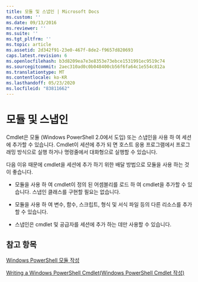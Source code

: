 ```yaml
---
title: 모듈 및 스냅인 | Microsoft Docs
ms.custom: ''
ms.date: 09/13/2016
ms.reviewer: ''
ms.suite: ''
ms.tgt_pltfrm: ''
ms.topic: article
ms.assetid: 2d342f91-23e0-467f-8de2-f9657d820693
caps.latest.revision: 6
ms.openlocfilehash: b3d8209ea7e3e8353e73ebce1531991ec9519c74
ms.sourcegitcommit: 2aec310ad0c0b048400cb56f6fa64c1e554c812a
ms.translationtype: MT
ms.contentlocale: ko-KR
ms.lasthandoff: 05/23/2020
ms.locfileid: "83811662"
---
```

# <a name="modules-and-snap-ins"></a>모듈 및 스냅인

Cmdlet은 모듈 (Windows PowerShell 2.0에서 도입) 또는 스냅인을 사용 하 여 세션에 추가할 수 있습니다. Cmdlet이 세션에 추가 되 면 호스트 응용 프로그램에서 프로그래밍 방식으로 실행 하거나 명령줄에서 대화형으로 실행할 수 있습니다.

다음 이유 때문에 cmdlet을 세션에 추가 하기 위한 배달 방법으로 모듈을 사용 하는 것이 좋습니다.

- 모듈을 사용 하 여 cmdlet이 정의 된 어셈블리를 로드 하 여 cmdlet을 추가할 수 있습니다. 스냅인 클래스를 구현할 필요는 없습니다.

- 모듈을 사용 하 여 변수, 함수, 스크립트, 형식 및 서식 파일 등의 다른 리소스를 추가할 수 있습니다.

- 스냅인은 cmdlet 및 공급자를 세션에 추가 하는 데만 사용할 수 있습니다.

## <a name="see-also"></a>참고 항목

[Windows PowerShell 모듈 작성](writing-a-windows-powershell-module.md)

[Writing a Windows PowerShell Cmdlet(Windows PowerShell Cmdlet 작성)](../cmdlet/cmdlet-overview.md)
